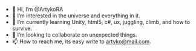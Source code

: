 - 👋 Hi, I’m @ArtykoRA
- 👀 I’m interested in the universe and  everything in it.
- 🌱 I’m currently learning Unity, html5, c#, ux, juggling, climb, and how to survive.
- 💞️ I’m looking to collaborate on unexpected things.
- 📫 How to reach me, its easy write to artyko@mail.com. 

<!---
ArtykoRA/ArtykoRA is a ✨ special ✨ repository because its `README.md` (this file) appears on your GitHub profile.
You can click the Preview link to take a look at your changes.
--->
